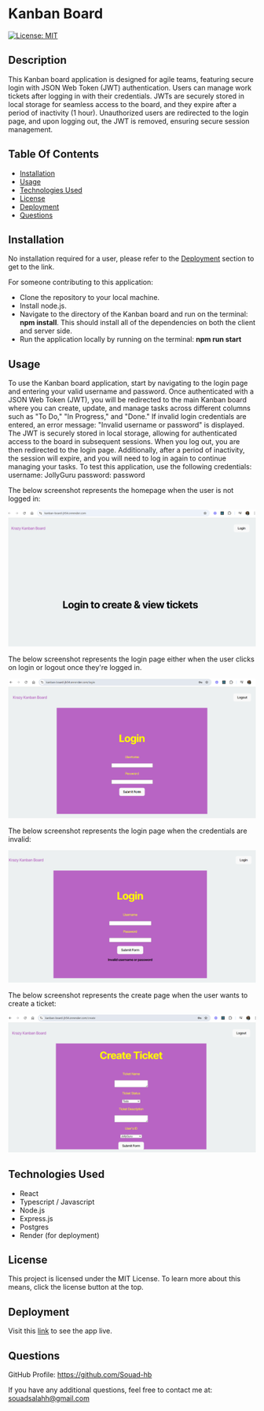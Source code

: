 # Kanban Board

[![License: MIT](https://img.shields.io/badge/License-MIT-yellow.svg)](https://opensource.org/licenses/MIT)

## Description

This Kanban board application is designed for agile teams, featuring secure login with JSON Web Token (JWT) authentication. Users can manage work tickets after logging in with their credentials. JWTs are securely stored in local storage for seamless access to the board, and they expire after a period of inactivity (1 hour). Unauthorized users are redirected to the login page, and upon logging out, the JWT is removed, ensuring secure session management.

## Table Of Contents

- [Installation](#installation)
- [Usage](#usage)
- [Technologies Used](#technologies-used)
- [License](#license)
- [Deployment](#deployment)
- [Questions](#questions)

## Installation

No installation required for a user, please refer to the [Deployment](#deployment) section to get to the link.

For someone contributing to this application:

- Clone the repository to your local machine.
- Install node.js.
- Navigate to the directory of the Kanban board and run on the terminal: **npm install**. This should install all of the dependencies on both the client and server side.
- Run the application locally by running on the terminal: **npm run start**

## Usage

To use the Kanban board application, start by navigating to the login page and entering your valid username and password. Once authenticated with a JSON Web Token (JWT), you will be redirected to the main Kanban board where you can create, update, and manage tasks across different columns such as "To Do," "In Progress," and "Done." If invalid login credentials are entered, an error message: "Invalid username or password" is displayed. The JWT is securely stored in local storage, allowing for authenticated access to the board in subsequent sessions. When you log out, you are then redirected to the login page. Additionally, after a period of inactivity, the session will expire, and you will need to log in again to continue managing your tasks.
To test this application, use the following credentials: 
username: JollyGuru
password: password

The below screenshot represents the homepage when the user is not logged in:

![alt text](client/src/assets/homepage.png)

The below screenshot represents the login page either when the user clicks on login or logout once they're logged in.

![alt text](client/src/assets/loginredirect.png)

The below screenshot represents the login page when the credentials are invalid:

![alt text](client/src/assets/invalidcreds.png)

The below screenshot represents the create page when the user wants to create a ticket:

![alt text](client/src/assets/createTicket.png)

## Technologies Used

- React
- Typescript / Javascript
- Node.js
- Express.js
- Postgres
- Render (for deployment)

## License

This project is licensed under the MIT License. To learn more about this means, click the license button at the top.

## Deployment

Visit this [link](https://kanban-board-jh54.onrender.com) to see the app live.

## Questions

GitHub Profile: https://github.com/Souad-hb

If you have any additional questions, feel free to contact me at: souadsalahh@gmail.com
